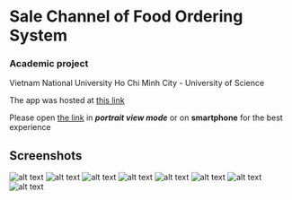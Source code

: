 # Sale Channel of Food Ordering System

### Academic project
Vietnam National University Ho Chi Minh City - University of Science

The app was hosted at [this link](https://smartfood.vercel.app/)

Please open [the link](https://smartfood.vercel.app/) in **_portrait view mode_** or on **__smartphone__** for the best experience

## Screenshots
![alt text](https://i.ibb.co/DGyS4V6/Smart-Food-Home-Screen-v1-1.png "Home Screen")
![alt text](https://i.ibb.co/mBnFWfH/Smart-Food-Restaurant-Detail-v1-0.png "Restaurant Details")
![alt text](https://i.ibb.co/fp8SPTv/Smart-Food-Food-Detail-v1-0.png "Product Detail")
![alt text](https://i.ibb.co/mG7Pb13/Smart-Food-Add-To-Cart-v1-0.png "Add product to card")
![alt text](https://i.ibb.co/tZNHFyP/Smart-Food-Login-v1-0.png "Login")
![alt text](https://i.ibb.co/SQqdpQs/Smart-Food-Register-v1-0.png "Register")
![alt text](https://i.ibb.co/HGnS9JJ/Smart-Food-Checkout-v1-0.png "Checkout")
![alt text](https://i.ibb.co/VgKfkBd/Smart-Food-Coupon-Details-v1-0.png "Coupon Details")